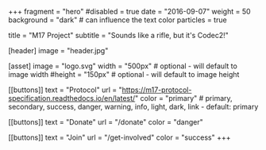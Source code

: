 +++
fragment = "hero"
#disabled = true
date = "2016-09-07"
weight = 50
background = "dark" # can influence the text color
particles = true

title = "M17 Project"
subtitle = "Sounds like a rifle, but it's Codec2!"

[header]
  image = "header.jpg"

[asset]
  image = "logo.svg"
  width = "500px" # optional - will default to image width
  #height = "150px" # optional - will default to image height

[[buttons]]
  text = "Protocol"
  url = "https://m17-protocol-specification.readthedocs.io/en/latest/"
  color = "primary" # primary, secondary, success, danger, warning, info, light, dark, link - default: primary

[[buttons]]
  text = "Donate"
  url = "/donate"
  color = "danger"

[[buttons]]
  text = "Join"
  url = "/get-involved"
  color = "success"
+++
